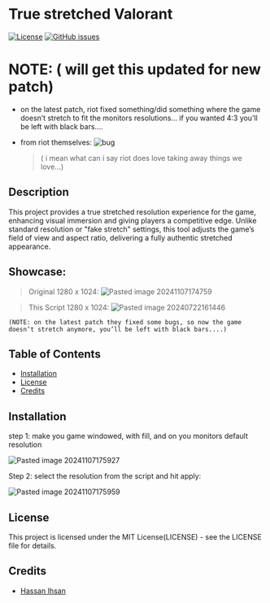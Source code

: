 # True stretched Valorant

[![License](https://img.shields.io/badge/License-MIT-blue.svg)](LICENSE)
[![GitHub issues](https://github.com/HasanIhsan/True_stretched_Valorant/issues)](https://github.com/HasanIhsan/True_stretched_Valorant/issues)
# NOTE: ( will get this updated for new patch)
- on the latest patch, riot fixed something/did something where the game doesn’t stretch to fit the monitors resolutions... if you wanted 4:3 you’ll be left with black bars....
- from riot themselves:
 ![bug](https://github.com/user-attachments/assets/a8659505-77e6-486d-8ad6-cd08ab9e37db)


	 > ( i mean what can i say riot does love taking away things we love...)

## Description

This project provides a true stretched resolution experience for the game, enhancing visual immersion and giving players a competitive edge. Unlike standard resolution or "fake stretch" settings, this tool adjusts the game’s field of view and aspect ratio, delivering a fully authentic stretched appearance.

## Showcase:
> Original 1280 x 1024:
> 	![Pasted image 20241107174759](https://github.com/user-attachments/assets/447e5a0d-529f-4560-bdbf-2ead39d48ed4)


> This Script 1280 x 1024:
>  ![Pasted image 20240722161446](https://github.com/user-attachments/assets/439bfc39-79cf-4adc-a371-f36624ea52a0)


	(NOTE: on the latest patch they fixed some bugs, so now the game doesn’t stretch anymore, you’ll be left with black bars....)
## Table of Contents

- [Installation](#installation)
- [License](#license)
- [Credits](#credits)

## Installation

step 1: make you game windowed, with fill, and on you monitors default resolution 

![Pasted image 20241107175927](https://github.com/user-attachments/assets/924f9e81-b4c5-4700-8028-8a0cc5a85172)

Step 2: select the resolution from the script and hit apply:

![Pasted image 20241107175959](https://github.com/user-attachments/assets/bff51663-f31d-430f-b237-99e8e1162588)





## License
This project is licensed under the MIT License(LICENSE) - see the LICENSE file for details.

## Credits

- [Hassan Ihsan]()
